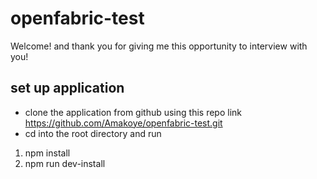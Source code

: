 # openfabric-test
Welcome! and thank you for giving me this opportunity to interview with you!
## set up application
* clone the application from github using this repo link https://github.com/Amakoye/openfabric-test.git
* cd into the root directory and run
1. npm install
2. npm run dev-install
